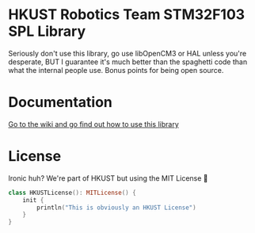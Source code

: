 # HKUST Robotics Team STM32F103 SPL Library

Seriously don't use this library, go use libOpenCM3 or HAL unless you're desperate, BUT I guarantee it's much better 
than the spaghetti code than what the internal people use. Bonus points for being open source.

# Documentation

[Go to the wiki and go find out how to use this library](https://github.com/Derppening/stm32f103/wiki)

# License

Ironic huh? We're part of HKUST but using the MIT License :thinking:

```kotlin
class HKUSTLicense(): MITLicense() {
    init {
        println("This is obviously an HKUST License")
    }
}
```
